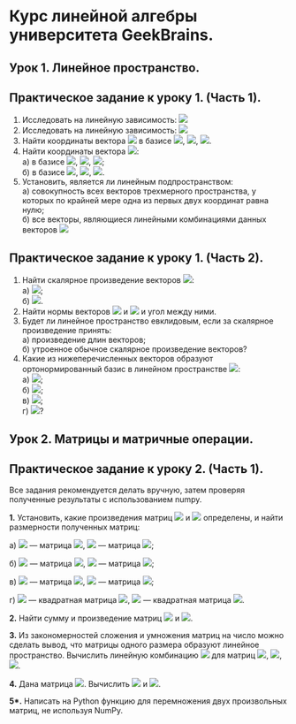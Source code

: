 # Курс линейной алгебры университета GeekBrains.  

## Урок 1. Линейное пространство.  

## Практическое задание к уроку 1. (Часть 1).
1. Исследовать на линейную зависимость:  <img src = "https://render.githubusercontent.com/render/math?math=f_{1}(x)=e^{x}, f_{2}(x)=1, f_{3}(x)=x%2B1, f_{4}(x)=x-e^{x}">  
2. Исследовать на линейную зависимость:  <img src = "https://render.githubusercontent.com/render/math?math=f_{1}(x)=2, f_{2}(x)=x, f_{3}(x)=x^{2}, f_{4}(x)=(x%2B1)^{2}">  
3. Найти координаты вектора <img src = "https://render.githubusercontent.com/render/math?math=x = (2, 3, 5)\in \mathbb{R}^{3}"> в базисе <img src = "https://render.githubusercontent.com/render/math?math=b_{1}=(0, 0, 10)">, <img src = "https://render.githubusercontent.com/render/math?math=b_{2}=(2, 0, 0)">, <img src = "https://render.githubusercontent.com/render/math?math=b_{3}=(0, 1, 0)">.  
4. Найти координаты вектора <img src = "https://render.githubusercontent.com/render/math?math=3x^{2}-2x%2B2\in\mathbb{R}^{3}[x]">:  
а) в базисе <img src = "https://render.githubusercontent.com/render/math?math=1">, <img src = "https://render.githubusercontent.com/render/math?math=x">, <img src = "https://render.githubusercontent.com/render/math?math=x^{2}">;  
б) в базисе <img src = "https://render.githubusercontent.com/render/math?math=x^{2}">, <img src = "https://render.githubusercontent.com/render/math?math=x-1">, <img src = "https://render.githubusercontent.com/render/math?math=1">.  
5. Установить, является ли линейным подпространством:  
а) совокупность всех векторов трехмерного пространства, у которых по крайней мере одна из первых двух координат равна нулю;      
б) все векторы, являющиеся линейными комбинациями данных векторов <img src = "https://render.githubusercontent.com/render/math?math=\{u_{1}, u_{2}, \ldots, u_{n}\}">  

## Практическое задание к уроку 1. (Часть 2).  
1. Найти скалярное произведение векторов <img src = "https://render.githubusercontent.com/render/math?math=x, y \in \mathbb{R}">:  
а) <img src = "https://render.githubusercontent.com/render/math?math=x=(0,-3, 6),y=(-4, 7, 9)">;  
б) <img src = "https://render.githubusercontent.com/render/math?math=x=(7, -4, 0, 1),y=(-3, 1, 11, 2)">.  
2. Найти нормы векторов <img src = "https://render.githubusercontent.com/render/math?math=(4, 2, 4)"> и <img src = "https://render.githubusercontent.com/render/math?math=(12, 3, 4)"> и угол между ними.  
3. Будет ли линейное пространство евклидовым, если за скалярное произведение принять:  
а) произведение длин векторов;  
б) утроенное обычное скалярное произведение векторов?  
4. Какие из нижеперечисленных векторов образуют ортонормированный базис в линейном пространстве <img src = "https://render.githubusercontent.com/render/math?math=\mathbb{R}^{3}">:  
а) <img src = "https://render.githubusercontent.com/render/math?math=(1,0,0),(0,0,1)">;  
б) <img src = "https://render.githubusercontent.com/render/math?math=(1/\sqrt{2},-1/\sqrt{2},0),(1/\sqrt{2},1/\sqrt{2},0), (0,0,1)">;  
в) <img src = "https://render.githubusercontent.com/render/math?math=(1/2, -1/2, 0), (0, 1/2, 1/2), (0,0,1)">;  
г) <img src = "https://render.githubusercontent.com/render/math?math=(1,0,0),(0,1,0),(0,0,1)">?  

## Урок 2. Матрицы и матричные операции.  

## Практическое задание к уроку 2. (Часть 1).  
Все задания рекомендуется делать вручную, затем проверяя полученные результаты с использованием numpy.

__1.__ Установить, какие произведения матриц <img src = "https://render.githubusercontent.com/render/math?math=AB"> и <img src = "https://render.githubusercontent.com/render/math?math=BA"> определены, и найти размерности полученных матриц:

   а) <img src = "https://render.githubusercontent.com/render/math?math=A"> — матрица <img src = "https://render.githubusercontent.com/render/math?math=4\times 2">, <img src = "https://render.githubusercontent.com/render/math?math=B"> — матрица <img src = "https://render.githubusercontent.com/render/math?math=4\times 2">;
    
   б) <img src = "https://render.githubusercontent.com/render/math?math=A"> — матрица <img src = "https://render.githubusercontent.com/render/math?math=2\times 5">, <img src = "https://render.githubusercontent.com/render/math?math=B"> — матрица <img src = "https://render.githubusercontent.com/render/math?math=5\times 3">;
    
   в) <img src = "https://render.githubusercontent.com/render/math?math=A"> — матрица <img src = "https://render.githubusercontent.com/render/math?math=8\times 3">, <img src = "https://render.githubusercontent.com/render/math?math=B"> — матрица <img src = "https://render.githubusercontent.com/render/math?math=3\times 8">;
    
   г) <img src = "https://render.githubusercontent.com/render/math?math=A"> — квадратная матрица <img src = "https://render.githubusercontent.com/render/math?math=4\times 4">, <img src = "https://render.githubusercontent.com/render/math?math=B"> — квадратная матрица <img src = "https://render.githubusercontent.com/render/math?math=4\times 4">.  
   
 __2.__ Найти сумму и произведение матриц <img src="https://render.githubusercontent.com/render/math?math=%24A%3D%5Cbegin%7Bpmatrix%7D%0A1%20%26%20-2%5C%5C%20%0A3%20%26%200%0A%5Cend%7Bpmatrix%7D%24"> и <img src="https://render.githubusercontent.com/render/math?math=%24B%3D%5Cbegin%7Bpmatrix%7D%0A4%20%26%20-1%5C%5C%20%0A0%20%26%205%0A%5Cend%7Bpmatrix%7D%24">.  
 
 __3.__ Из закономерностей сложения и умножения матриц на число можно сделать вывод, что матрицы одного размера образуют линейное пространство. Вычислить линейную комбинацию <img src="https://render.githubusercontent.com/render/math?math=%243A-2B%2B4C%24"> для матриц <img src="https://render.githubusercontent.com/render/math?math=%24A%3D%5Cbegin%7Bpmatrix%7D%0A1%20%26%207%5C%5C%20%0A3%20%26%20-6%0A%5Cend%7Bpmatrix%7D%24">, <img src="https://render.githubusercontent.com/render/math?math=%24B%3D%5Cbegin%7Bpmatrix%7D%0A0%20%26%205%5C%5C%20%0A2%20%26%20-1%0A%5Cend%7Bpmatrix%7D%24">, <img src="https://render.githubusercontent.com/render/math?math=%24C%3D%5Cbegin%7Bpmatrix%7D%0A2%20%26%20-4%5C%5C%20%0A1%20%26%201%0A%5Cend%7Bpmatrix%7D%24">.  
 
 __4.__ Дана матрица <img src="https://render.githubusercontent.com/render/math?math=%24A%3D%5Cbegin%7Bpmatrix%7D%0A4%20%26%201%5C%5C%20%0A5%20%26%20-2%5C%5C%20%0A2%20%26%203%0A%5Cend%7Bpmatrix%7D%24">.
Вычислить <img src="https://render.githubusercontent.com/render/math?math=%24AA%5E%7BT%7D%24"> и <img src="https://render.githubusercontent.com/render/math?math=%24A%5E%7BT%7DA%24">.  

__5*.__ Написать на Python функцию для перемножения двух произвольных матриц, не используя NumPy.
    
